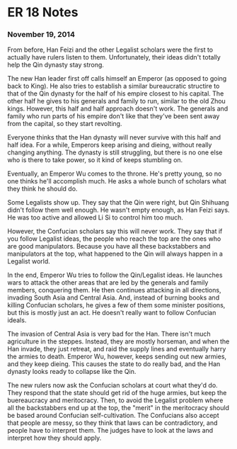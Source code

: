 ER 18 Notes
===========

### November 19, 2014

From before, Han Feizi and the other Legalist scholars were the first to actually have rulers listen to them.
Unfortunately, their ideas didn't totally help the Qin dynasty stay strong.

The new Han leader first off calls himself an Emperor (as opposed to going back to King).
He also tries to establish a similar bureaucratic structire to that of the Qin dynasty for the half of his empire closest to his capital.
The other half he gives to his generals and family to run, similar to the old Zhou kings.
However, this half and half approach doesn't work.
The generals and family who run parts of his empire don't like that they've been sent away from the capital, so they start revolting.

Everyone thinks that the Han dynasty will never survive with this half and half idea.
For a while, Emperors keep arising and dieing, without really changing anything.
The dynasty is still struggling, but there is no one else who is there to take power, so it kind of keeps stumbling on.

Eventually, an Emperor Wu comes to the throne.
He's pretty young, so no one thinks he'll accomplish much.
He asks a whole bunch of scholars what they think he should do.

Some Legalists show up.
They say that the Qin were right, but Qin Shihuang didn't follow them well enough.
He wasn't empty enough, as Han Feizi says.
He was too active and allowed Li Si to control him too much.

However, the Confucian scholars say this will never work.
They say that if you follow Legalist ideas, the people who reach the top are the ones who are good manipulators.
Because you have all these backstabbers and manipulators at the top, what happened to the Qin will always happen in a Legalist world.

In the end, Emperor Wu tries to follow the Qin/Legalist ideas.
He launches wars to attack the other areas that are led by the generals and family members, conquering them.
He then continues attacking in all directions, invading South Asia and Central Asia.
And, instead of burning books and killing Confucian scholars, he gives a few of them some minister positions, but this is mostly just an act.
He doesn't really want to follow Confucian ideals.

The invasion of Central Asia is very bad for the Han.
There isn't much agriculture in the steppes.
Instead, they are mostly horseman, and when the Han invade, they just retreat, and raid the supply lines and eventually harry the armies to death.
Emperor Wu, however, keeps sending out new armies, and they keep dieing.
This causes the state to do really bad, and the Han dynasty looks ready to collapse like the Qin.

The new rulers now ask the Confucian scholars at court what they'd do.
They respond that the state should get rid of the huge armies, but keep the buereaucracy and meritocracy.
Then, to avoid the Legalist problem where all the backstabbers end up at the top, the "merit" in the meritocracy should be based around Confucian self-cultivation.
The Confucians also accept that people are messy, so they think that laws can be contradictory, and people have to interpret them.
The judges have to look at the laws and interpret how they should apply.

